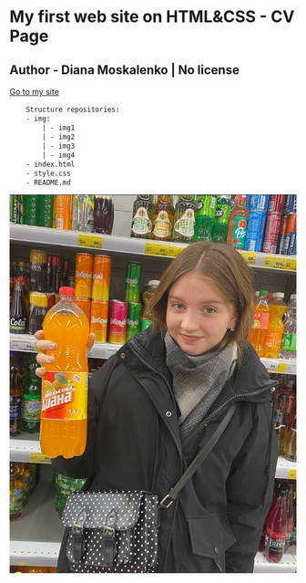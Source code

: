 # My first web site on HTML&CSS - CV Page

## Author - Diana Moskalenko | No license

[Go to my site](https://dianamosk.github.io/cv_page/)

``` 
    Structure repositories:
    - img:
        | - img1
        | - img2
        | - img3
        | - img4
    - index.html
    - style.css
    - README.md
```

![.](img/photo11.jfif)